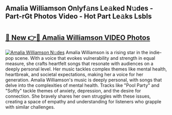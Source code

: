 ## Amalia Williamson Onlyf𝚊ns Le𝚊ked N𝚞des - Part-rGt Photos Video - Hot Part Le𝚊ks LsbIs

# <h2><a href="http://ab27876.deff.icu/?id=Amalia+Williamson">🔗 New 👉🔴 Amalia Williamson VIDEO Photos</a></h2>

[![Amalia Williamson N𝚞des](https://i.imgur.com/rIISA9y.gif)](http://ab27876.deff.icu/?id=Amalia+Williamson)
Amalia Williamson is a rising star in the indie-pop scene. With a voice that evokes vulnerability and strength in equal measure, she crafts heartfelt songs that resonate with audiences on a deeply personal level. Her music tackles complex themes like mental health, heartbreak, and societal expectations, making her a voice for her generation. Amalia Williamson's music is deeply personal, with songs that delve into the complexities of mental health. Tracks like "Pool Party" and "Softly" tackle themes of anxiety, depression, and the desire for connection. She bravely shares her own struggles with these issues, creating a space of empathy and understanding for listeners who grapple with similar challenges.
